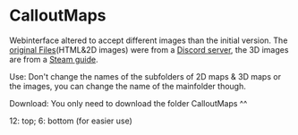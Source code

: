 # CalloutMaps
Webinterface altered to accept different images than the initial version. 
The [original Files](https://dbdl.floliroy.fr/maps/)(HTML&2D images) were from a [Discord server](https://discord.gg/VHZk33Z2WN/), 
the 3D images are from a [Steam guide](https://steamcommunity.com/sharedfiles/filedetails/?id=2899093390/). 

Use:
Don't change the names of the subfolders of 2D maps & 3D maps or the images, you can change the name of the mainfolder though. 

Download:
You only need to download the folder CalloutMaps ^^ 

12: top; 6: bottom (for easier use)


